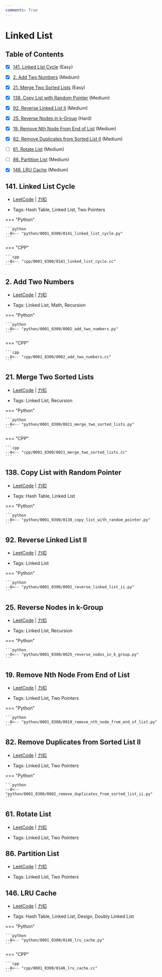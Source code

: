 ```yaml
---
comments: True
---
```


# Linked List

## Table of Contents

- [x] [141. Linked List Cycle](#141-linked-list-cycle) (Easy)
- [x] [2. Add Two Numbers](#2-add-two-numbers) (Medium)
- [x] [21. Merge Two Sorted Lists](#21-merge-two-sorted-lists) (Easy)
- [x] [138. Copy List with Random Pointer](#138-copy-list-with-random-pointer) (Medium)
- [x] [92. Reverse Linked List II](#92-reverse-linked-list-ii) (Medium)
- [x] [25. Reverse Nodes in k-Group](#25-reverse-nodes-in-k-group) (Hard)
- [x] [19. Remove Nth Node From End of List](#19-remove-nth-node-from-end-of-list) (Medium)
- [x] [82. Remove Duplicates from Sorted List II](#82-remove-duplicates-from-sorted-list-ii) (Medium)
- [ ] [61. Rotate List](#61-rotate-list) (Medium)
- [ ] [86. Partition List](#86-partition-list) (Medium)
- [x] [146. LRU Cache](#146-lru-cache) (Medium)


## 141. Linked List Cycle

-    [LeetCode](https://leetcode.com/problems/linked-list-cycle/) | [力扣](https://leetcode.cn/problems/linked-list-cycle/)

-   Tags: Hash Table, Linked List, Two Pointers

=== "Python"

    ```python
    --8<-- "python/0001_0300/0141_linked_list_cycle.py"
    ```

=== "CPP"

    ```cpp
    --8<-- "cpp/0001_0300/0141_linked_list_cycle.cc"
    ```



## 2. Add Two Numbers

-    [LeetCode](https://leetcode.com/problems/add-two-numbers/) | [力扣](https://leetcode.cn/problems/add-two-numbers/)

-   Tags: Linked List, Math, Recursion

=== "Python"

    ```python
    --8<-- "python/0001_0300/0002_add_two_numbers.py"
    ```

=== "CPP"

    ```cpp
    --8<-- "cpp/0001_0300/0002_add_two_numbers.cc"
    ```



## 21. Merge Two Sorted Lists

-    [LeetCode](https://leetcode.com/problems/merge-two-sorted-lists/) | [力扣](https://leetcode.cn/problems/merge-two-sorted-lists/)

-   Tags: Linked List, Recursion

=== "Python"

    ```python
    --8<-- "python/0001_0300/0021_merge_two_sorted_lists.py"
    ```

=== "CPP"

    ```cpp
    --8<-- "cpp/0001_0300/0021_merge_two_sorted_lists.cc"
    ```



## 138. Copy List with Random Pointer

-    [LeetCode](https://leetcode.com/problems/copy-list-with-random-pointer/) | [力扣](https://leetcode.cn/problems/copy-list-with-random-pointer/)

-   Tags: Hash Table, Linked List

=== "Python"

    ```python
    --8<-- "python/0001_0300/0138_copy_list_with_random_pointer.py"
    ```



## 92. Reverse Linked List II

-    [LeetCode](https://leetcode.com/problems/reverse-linked-list-ii/) | [力扣](https://leetcode.cn/problems/reverse-linked-list-ii/)

-   Tags: Linked List

=== "Python"

    ```python
    --8<-- "python/0001_0300/0092_reverse_linked_list_ii.py"
    ```



## 25. Reverse Nodes in k-Group

-    [LeetCode](https://leetcode.com/problems/reverse-nodes-in-k-group/) | [力扣](https://leetcode.cn/problems/reverse-nodes-in-k-group/)

-   Tags: Linked List, Recursion

=== "Python"

    ```python
    --8<-- "python/0001_0300/0025_reverse_nodes_in_k_group.py"
    ```



## 19. Remove Nth Node From End of List

-    [LeetCode](https://leetcode.com/problems/remove-nth-node-from-end-of-list/) | [力扣](https://leetcode.cn/problems/remove-nth-node-from-end-of-list/)

-   Tags: Linked List, Two Pointers

=== "Python"

    ```python
    --8<-- "python/0001_0300/0019_remove_nth_node_from_end_of_list.py"
    ```



## 82. Remove Duplicates from Sorted List II

-    [LeetCode](https://leetcode.com/problems/remove-duplicates-from-sorted-list-ii/) | [力扣](https://leetcode.cn/problems/remove-duplicates-from-sorted-list-ii/)

-   Tags: Linked List, Two Pointers

=== "Python"

    ```python
    --8<-- "python/0001_0300/0082_remove_duplicates_from_sorted_list_ii.py"
    ```



## 61. Rotate List

-    [LeetCode](https://leetcode.com/problems/rotate-list/) | [力扣](https://leetcode.cn/problems/rotate-list/)

-   Tags: Linked List, Two Pointers



## 86. Partition List

-    [LeetCode](https://leetcode.com/problems/partition-list/) | [力扣](https://leetcode.cn/problems/partition-list/)

-   Tags: Linked List, Two Pointers



## 146. LRU Cache

-    [LeetCode](https://leetcode.com/problems/lru-cache/) | [力扣](https://leetcode.cn/problems/lru-cache/)

-   Tags: Hash Table, Linked List, Design, Doubly Linked List

=== "Python"

    ```python
    --8<-- "python/0001_0300/0146_lru_cache.py"
    ```

=== "CPP"

    ```cpp
    --8<-- "cpp/0001_0300/0146_lru_cache.cc"
    ```
